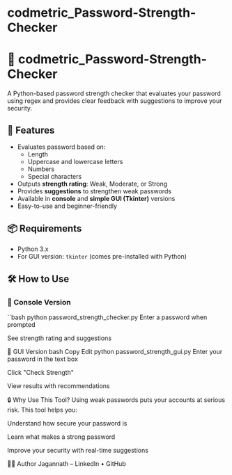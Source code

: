 # codmetric_Password-Strength-Checker

# 🔐 codmetric_Password-Strength-Checker

A Python-based password strength checker that evaluates your password using regex and provides clear feedback with suggestions to improve your security.

## 🚀 Features

- Evaluates password based on:
  - Length
  - Uppercase and lowercase letters
  - Numbers
  - Special characters
- Outputs **strength rating**: Weak, Moderate, or Strong
- Provides **suggestions** to strengthen weak passwords
- Available in **console** and **simple GUI (Tkinter)** versions
- Easy-to-use and beginner-friendly

## 📦 Requirements

- Python 3.x  
- For GUI version: `tkinter` (comes pre-installed with Python)

## 🛠️ How to Use

### 🔸 Console Version

``bash
python password_strength_checker.py
Enter a password when prompted

See strength rating and suggestions

🔸 GUI Version
bash
Copy
Edit
python password_strength_gui.py
Enter your password in the text box

Click "Check Strength"

View results with recommendations

🔒 Why Use This Tool?
Using weak passwords puts your accounts at serious risk. This tool helps you:

Understand how secure your password is

Learn what makes a strong password

Improve your security with real-time suggestions

👨‍💻 Author
Jagannath – LinkedIn • GitHub
